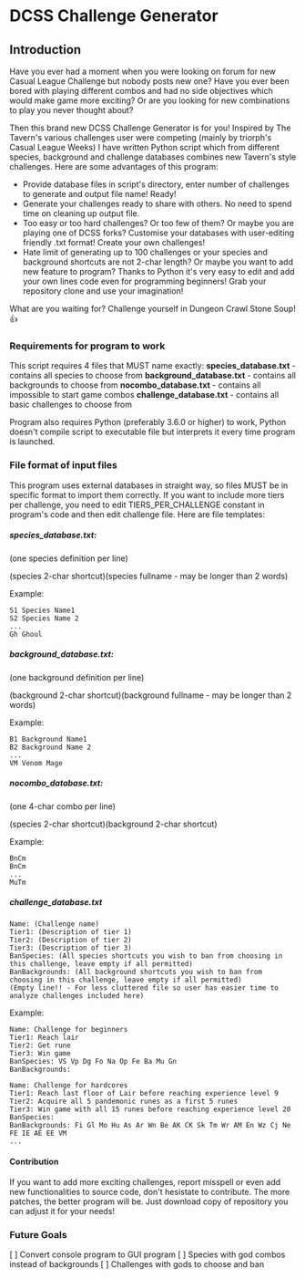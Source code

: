 # DCSS Challenge Generator

## Introduction
Have you ever had a moment when you were looking on forum for new Casual League Challenge but nobody posts new one?
Have you ever been bored with playing different combos and had no side objectives which would make game more exciting?
Or are you looking for new combinations to play you never thought about?

Then this brand new DCSS Challenge Generator is for you! Inspired by The Tavern's various challenges user were competing
(mainly by triorph's Casual League Weeks) I have written Python script which from different species, background and challenge
databases combines new Tavern's style challenges. Here are some advantages of this program:

- Provide database files in script's directory, enter number of challenges to generate and output file name! Ready!
- Generate your challenges ready to share with others. No need to spend time on cleaning up output file.
- Too easy or too hard challenges? Or too few of them? Or maybe you are playing one of DCSS forks? Customise your databases
  with user-editing friendly .txt format! Create your own challenges!
- Hate limit of generating up to 100 challenges or your species and background shortcuts are not 2-char length?
  Or maybe you want to add new feature to program? Thanks to Python it's very easy to edit and add your own lines code even for 
  programming beginners! Grab your repository clone and use your imagination!
  
What are you waiting for? Challenge yourself in Dungeon Crawl Stone Soup! :+1:



### Requirements for program to work

This script requires 4 files that MUST name exactly:
**species_database.txt** - contains all species to choose from
**background_database.txt** - contains all backgrounds to choose from
**nocombo_database.txt** - contains all impossible to start game combos
**challenge_database.txt** - contains all basic challenges to choose from

Program also requires Python (preferably 3.6.0 or higher) to work, Python doesn't compile script to executable file but 
interprets it every time program is launched.

### File format of input files

This program uses external databases in straight way, so files MUST be in specific format to import them correctly.
If you want to include more tiers per challenge, you need to edit TIERS_PER_CHALLENGE constant in program's code and then
edit challenge file.
Here are file templates:

##### species_database.txt:
(one species definition per line)

(species 2-char shortcut)(species fullname - may be longer than 2 words)

Example:
```
S1 Species Name1
S2 Species Name 2
...
Gh Ghoul
```

##### background_database.txt:
(one background definition per line)

(background 2-char shortcut)(background fullname - may be longer than 2 words)

Example:
```
B1 Background Name1
B2 Background Name 2
...
VM Venom Mage
```

##### nocombo_database.txt:
(one 4-char combo per line)

(species 2-char shortcut)(background 2-char shortcut)

Example:
```
BnCm
BnCm
...
MuTm
```

##### challenge_database.txt
```
Name: (Challenge name)
Tier1: (Description of tier 1)
Tier2: (Description of tier 2)
Tier3: (Description of tier 3)
BanSpecies: (All species shortcuts you wish to ban from choosing in this challenge, leave empty if all permitted)
BanBackgrounds: (All background shortcuts you wish to ban from choosing in this challenge, leave empty if all permitted)
(Empty line!! - For less cluttered file so user has easier time to analyze challenges included here)
```
Example:
```
Name: Challenge for beginners
Tier1: Reach lair
Tier2: Get rune
Tier3: Win game
BanSpecies: VS Vp Dg Fo Na Op Fe Ba Mu Gn
BanBackgrounds:

Name: Challenge for hardcores
Tier1: Reach last floor of Lair before reaching experience level 9
Tier2: Acquire all 5 pandemonic runes as a first 5 runes
Tier3: Win game with all 15 runes before reaching experience level 20
BanSpecies:
BanBackgrounds: Fi Gl Mo Hu As Ar Wn Be AK CK Sk Tm Wr AM En Wz Cj Ne FE IE AE EE VM
...
```

#### Contribution

If you want to add more exciting challenges, report misspell or even add new functionalities to source code,
don't hesistate to contribute. The more patches, the better program will be. Just download copy of repository you can
adjust it for your needs!

### Future Goals
[ ] Convert console program to GUI program
[ ] Species with god combos instead of backgrounds
[ ] Challenges with gods to choose and ban
